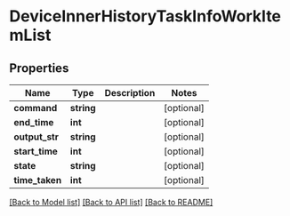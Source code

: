 # DeviceInnerHistoryTaskInfoWorkItemList

## Properties
Name | Type | Description | Notes
------------ | ------------- | ------------- | -------------
**command** | **string** |  | [optional] 
**end_time** | **int** |  | [optional] 
**output_str** | **string** |  | [optional] 
**start_time** | **int** |  | [optional] 
**state** | **string** |  | [optional] 
**time_taken** | **int** |  | [optional] 

[[Back to Model list]](../README.md#documentation-for-models) [[Back to API list]](../README.md#documentation-for-api-endpoints) [[Back to README]](../README.md)


